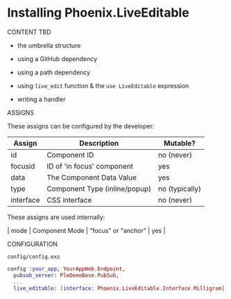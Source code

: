 # Installing Phoenix.LiveEditable 

CONTENT TBD 

- the umbrella structure
- using a GitHub dependency 
- using a path dependency 

- using `live_edit` function & the `use LiveEditable` expression
- writing a handler 

ASSIGNS

These assigns can be configured by the developer: 

| Assign    | Description                   | Mutable?       |
|-----------|-------------------------------|----------------|
| id        | Component ID                  | no (never)     |
| focusid   | ID of 'in focus' component    | yes            |
| data      | The Component Data Value      | yes            |
| type      | Component Type (inline/popup) | no (typically) |
| interface | CSS interface                 | no (never)     |

These assigns are used internally: 

| mode | Component Mode | "focus" or "anchor" | yes |

CONFIGURATION

`config/config.exs`

```elixir
config :your_app, YourAppWeb.Endpoint,
  pubsub_server: PleDemoBase.PubSub,
  ...
  live_editable: [interface: Phoenix.LiveEditable.Interface.Milligram]
```
